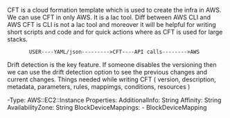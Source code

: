 CFT is a cloud formation template which is used to create the infra in AWS. We can use CFT in only AWS. It is a Iac tool.
Diff between AWS CLI  and AWS CFT is CLI is not a Iac tool and moreover it will be helpful for writing short scripts and code and for quick actions where as CFT is used for large stacks.

           USER----YAML/json--------->CFT----API calls-------->AWS

Drift detection is the key feature. If someone disables the versioning then we can use the drift detection option to see the previous changes and current changes.
Things needed while writing CFT ( version, description, metadata, parameters, rules, mappimgs, conditions, resources ) 

-Type: AWS::EC2::Instance
Properties:
  AdditionalInfo: String
  Affinity: String
  AvailabilityZone: String
  BlockDeviceMappings: 
    - BlockDeviceMapping
